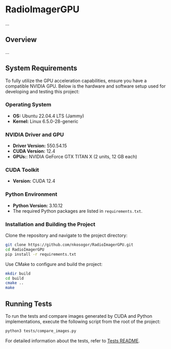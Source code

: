 # RadioImagerGPU

...

## Overview

...

## System Requirements

To fully utilize the GPU acceleration capabilities, ensure you have a compatible NVIDIA GPU. Below is the hardware and software setup used for developing and testing this project:

### Operating System
- **OS:** Ubuntu 22.04.4 LTS (Jammy)
- **Kernel:** Linux 6.5.0-28-generic

### NVIDIA Driver and GPU
- **Driver Version:** 550.54.15
- **CUDA Version:** 12.4
- **GPUs:**: NVIDIA GeForce GTX TITAN X (2 units, 12 GB each)

### CUDA Toolkit
- **Version:** CUDA 12.4

### Python Environment
- **Python Version:** 3.10.12
- The required Python packages are listed in `requirements.txt`.

### Installation and Building the Project

Clone the repository and navigate to the project directory:

```bash
git clone https://github.com/nkosogor/RadioImagerGPU.git
cd RadioImagerGPU
pip install -r requirements.txt
```
Use CMake to configure and build the project:

```bash
mkdir build
cd build
cmake ..
make
```

## Running Tests

To run the tests and compare images generated by CUDA and Python implementations, execute the following script from the root of the project:

```bash
python3 tests/compare_images.py
```

For detailed information about the tests, refer to [Tests README](tests/README.md).
